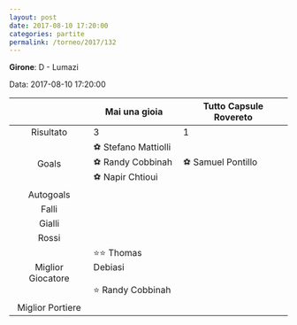 ```yaml
---
layout: post
date: 2017-08-10 17:20:00
categories: partite
permalink: /torneo/2017/132
---
```

**Girone**: D - Lumazi

Data: 2017-08-10 17:20:00

| | Mai una gioia | Tutto Capsule Rovereto |
|:-----:|-----|-----|
Risultato|3|1
Goals|⚽ Stefano Mattiolli<br/>⚽ Randy Cobbinah<br/>⚽ Napir Chtioui|⚽ Samuel Pontillo<br/>
Autogoals||
Falli||
Gialli||
Rossi||
Miglior Giocatore|⭐⭐ Thomas Debiasi<br/><br/>⭐ Randy Cobbinah<br/>|
Miglior Portiere||